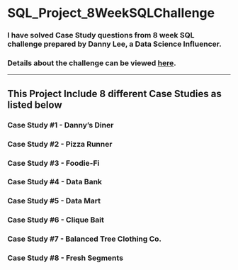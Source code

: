 # SQL_Project_8WeekSQLChallenge

### I have solved Case Study questions from 8 week SQL challenge prepared by Danny Lee, a Data Science Influencer. 
### Details about the challenge can be viewed [here](https://8weeksqlchallenge.com/getting-started/).
***

## This Project Include 8 different Case Studies as listed below

### Case Study #1 - Danny’s Diner
### Case Study #2 - Pizza Runner
### Case Study #3 - Foodie-Fi
### Case Study #4 - Data Bank
### Case Study #5 - Data Mart
### Case Study #6 - Clique Bait
### Case Study #7 - Balanced Tree Clothing Co.
### Case Study #8 - Fresh Segments

